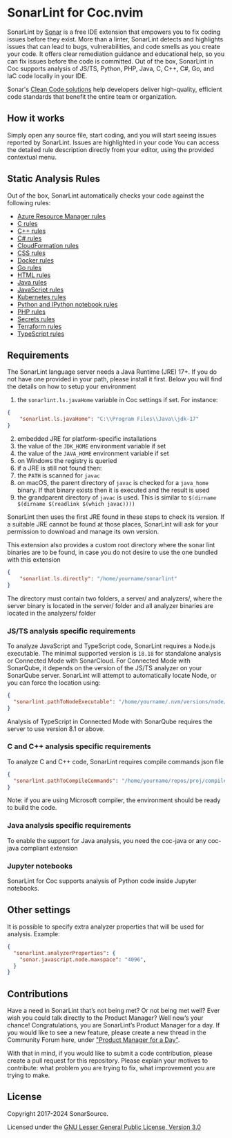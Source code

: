 # SonarLint for Coc.nvim

SonarLint by [Sonar](https://www.sonarsource.com/) is a free IDE extension that empowers you to fix coding issues before they exist. More than a linter, SonarLint detects and highlights issues that can lead to bugs, vulnerabilities, and code smells as you create your code. It offers clear remediation guidance and educational help, so you can fix issues before the code is committed.
Out of the box, SonarLint in Coc supports analysis of JS/TS, Python, PHP, Java, C, C++, C#, Go, and IaC code locally in your IDE.

Sonar's [Clean Code solutions](https://www.sonarsource.com/solutions/clean-code/) help developers deliver high-quality, efficient code standards that benefit the entire team or organization.

## How it works

Simply open any source file, start coding, and you will start seeing issues reported by SonarLint. Issues are highlighted in your code You can access the detailed rule description directly from your editor, using the provided contextual menu.

## Static Analysis Rules

Out of the box, SonarLint automatically checks your code against the following rules:

-   [Azure Resource Manager rules](https://rules.sonarsource.com/azureresourcemanager)
-   [C rules](https://rules.sonarsource.com/c)
-   [C++ rules](https://rules.sonarsource.com/cpp)
-   [C# rules](https://rules.sonarsource.com/csharp/)
-   [CloudFormation rules](https://rules.sonarsource.com/cloudformation)
-   [CSS rules](https://rules.sonarsource.com/css)
-   [Docker rules](https://rules.sonarsource.com/docker)
-   [Go rules](https://rules.sonarsource.com/go)
-   [HTML rules](https://rules.sonarsource.com/html)
-   [Java rules](https://rules.sonarsource.com/java)
-   [JavaScript rules](https://rules.sonarsource.com/javascript)
-   [Kubernetes rules](https://rules.sonarsource.com/kubernetes)
-   [Python and IPython notebook rules](https://rules.sonarsource.com/python)
-   [PHP rules](https://rules.sonarsource.com/php)
-   [Secrets rules](https://rules.sonarsource.com/secrets)
-   [Terraform rules](https://rules.sonarsource.com/terraform)
-   [TypeScript rules](https://rules.sonarsource.com/typescript)

## Requirements

The SonarLint language server needs a Java Runtime (JRE) 17+. If you do not have one provided in your path, please install it first. Below you will find the details on how to setup your environment

1.  the `sonarlint.ls.javaHome` variable in Coc settings if set. For instance:

```json
{
    "sonarlint.ls.javaHome": "C:\\Program Files\\Java\\jdk-17"
}
```

2.  embedded JRE for platform-specific installations
3.  the value of the `JDK_HOME` environment variable if set
4.  the value of the `JAVA_HOME` environment variable if set
5.  on Windows the registry is queried
6.  if a JRE is still not found then:
   1.  the `PATH` is scanned for `javac`
   2.  on macOS, the parent directory of `javac` is checked for a `java_home` binary. If that binary exists then it is executed and the result is used
   3.  the grandparent directory of `javac` is used. This is similar to `$(dirname $(dirname $(readlink $(which javac))))`

SonarLint then uses the first JRE found in these steps to check its version. If a suitable JRE cannot be found at those places, SonarLint will ask for your permission to download and manage its own version.

This extension also provides a custom root directory where the sonar lint binaries are to be found, in case you do not desire to use the one bundled with this extension

```json
{
    "sonarlint.ls.directly": "/home/yourname/sonarlint"
}
```

The directory must contain two folders, a server/ and analyzers/, where the server binary is located in the server/ folder and all analyzer binaries are located in the analyzers/ folder

### JS/TS analysis specific requirements

To analyze JavaScript and TypeScript code, SonarLint requires a Node.js executable. The minimal supported version is `18.18` for standalone analysis or Connected Mode with SonarCloud. For Connected Mode with SonarQube, it depends on the version of the JS/TS analyzer on your SonarQube server. SonarLint will attempt to automatically locate Node, or you can force the location using:

```json
{
  "sonarlint.pathToNodeExecutable": "/home/yourname/.nvm/versions/node/v18.18.0/bin/node"
}
```

Analysis of TypeScript in Connected Mode with SonarQube requires the server to use version 8.1 or above.

### C and C++ analysis specific requirements

To analyze C and C++ code, SonarLint requires compile commands json file

```json
{
  "sonarlint.pathToCompileCommands": "/home/yourname/repos/proj/compile_commands.json"
}
```

Note: if you are using Microsoft compiler, the environment should be ready to build the code.

### Java analysis specific requirements

To enable the support for Java analysis, you need the coc-java or any coc-java compliant extension

### Jupyter notebooks

SonarLint for Coc supports analysis of Python code inside Jupyter notebooks.

## Other settings

It is possible to specify extra analyzer properties that will be used for analysis. Example:

```json
{
  "sonarlint.analyzerProperties": {
    "sonar.javascript.node.maxspace": "4096",
  }
}
```

## Contributions

Have a need in SonarLint that’s not being met? Or not being met well? Ever wish you could talk directly to the Product Manager? Well now’s your chance! Congratulations, you are SonarLint’s Product Manager for a day. If you would like to see a new feature, please create a new thread in the Community Forum here, under ["Product Manager for a Day"](https://community.sonarsource.com/c/sl/pm-for-a-day-sl/41).

With that in mind, if you would like to submit a code contribution, please create a pull request for this repository. Please explain your motives to contribute: what problem you are trying to fix, what improvement you are trying to make.

## License

Copyright 2017-2024 SonarSource.

Licensed under the [GNU Lesser General Public License, Version 3.0](http://www.gnu.org/licenses/lgpl.txt)

